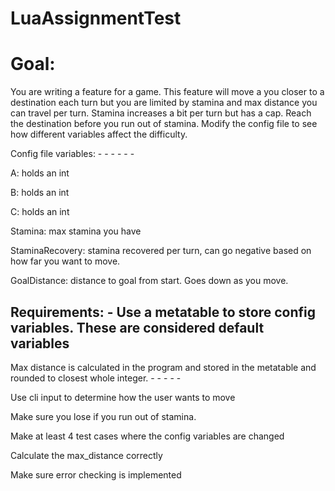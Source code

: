 # LuaAssignmentTest

# Goal: 

You are writing a feature for a game. This feature will move a you closer to a destination each 
turn but you are limited by stamina and max distance you can travel per turn. Stamina increases a 
bit per turn but has a cap. Reach the destination before you run out of stamina. Modify the config 
file to see how different variables affect the difficulty. 


Config file variables: - - - - - - 

A: holds an int 

B: holds an int 

C: holds an int 

Stamina: max stamina you have 

StaminaRecovery: stamina recovered per turn, can go negative based on how far you 
want to move. 


GoalDistance: distance to goal from start. Goes down as you move. 


Requirements: - 
Use a metatable to store config variables. These are considered default variables 
- 
Max distance is calculated in the program and stored in the metatable and rounded to 
closest whole integer. - - - - - 

Use cli input to determine how the user wants to move 

Make sure you lose if you run out of stamina. 

Make at least 4 test cases where the config variables are changed 

Calculate the max_distance correctly 

Make sure error checking is implemented 
